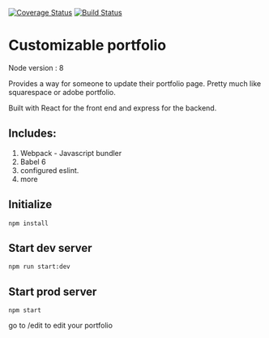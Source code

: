 [![Coverage Status](https://coveralls.io/repos/github/nanomosfet/custom-portfolio/badge.svg?branch=master)](https://coveralls.io/github/nanomosfet/custom-portfolio?branch=master)
[![Build Status](https://travis-ci.com/nanomosfet/custom-portfolio.svg?branch=master)](https://travis-ci.com/nanomosfet/custom-portfolio)

# Customizable portfolio

Node version : 8

Provides a way for someone to update their portfolio page. Pretty much like squarespace or adobe portfolio.

Built with React for the front end and express for the backend.

## Includes:

1. Webpack - Javascript bundler
2. Babel 6
3. configured eslint.
4. more

## Initialize

```
npm install
```

## Start dev server

```
npm run start:dev
```

## Start prod server

```
npm start
```

go to /edit to edit your portfolio
